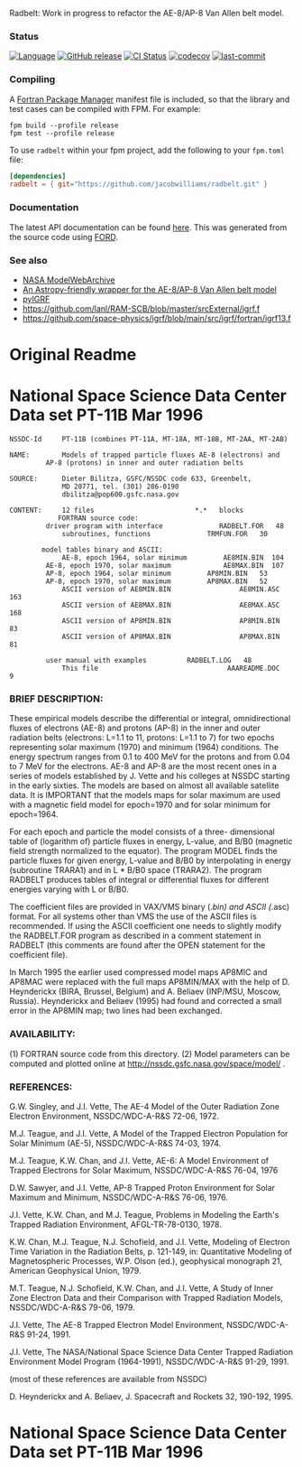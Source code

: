 Radbelt: Work in progress to refactor the AE-8/AP-8 Van Allen belt model.

### Status

[![Language](https://img.shields.io/badge/-Fortran-734f96?logo=fortran&logoColor=white)](https://github.com/topics/fortran)
[![GitHub release](https://img.shields.io/github/release/jacobwilliams/radbelt.svg)](https://github.com/jacobwilliams/radbelt/releases/latest)
[![CI Status](https://github.com/jacobwilliams/radbelt/actions/workflows/CI.yml/badge.svg)](https://github.com/jacobwilliams/radbelt/actions)
[![codecov](https://codecov.io/gh/jacobwilliams/radbelt/branch/master/graph/badge.svg)](https://codecov.io/gh/jacobwilliams/radbelt)
[![last-commit](https://img.shields.io/github/last-commit/jacobwilliams/radbelt)](https://github.com/jacobwilliams/radbelt/commits/master)

### Compiling

A [Fortran Package Manager](https://github.com/fortran-lang/fpm) manifest file is included, so that the library and test cases can be compiled with FPM. For example:

```
fpm build --profile release
fpm test --profile release
```

To use `radbelt` within your fpm project, add the following to your `fpm.toml` file:
```toml
[dependencies]
radbelt = { git="https://github.com/jacobwilliams/radbelt.git" }
```

### Documentation

The latest API documentation can be found [here](https://jacobwilliams.github.io/radbelt/). This was generated from the source code using [FORD](https://github.com/Fortran-FOSS-Programmers/ford).

### See also

* [NASA ModelWebArchive](https://git.smce.nasa.gov/ccmc-share/modelwebarchive)
* [An Astropy-friendly wrapper for the AE-8/AP-8 Van Allen belt model](https://github.com/nasa/radbelt)
* [pyIGRF](https://github.com/rilma/pyIGRF)
* https://github.com/lanl/RAM-SCB/blob/master/srcExternal/igrf.f
* https://github.com/space-physics/igrf/blob/main/src/igrf/fortran/igrf13.f



# Original Readme

National Space Science Data Center      Data set  PT-11B         Mar 1996
=========================================================================

```
NSSDC-Id     PT-11B (combines PT-11A, MT-18A, MT-18B, MT-2AA, MT-2AB)

NAME: 	     Models of trapped particle fluxes AE-8 (electrons) and
	     AP-8 (protons) in inner and outer radiation belts

SOURCE:      Dieter Bilitza, GSFC/NSSDC code 633, Greenbelt,
             MD 20771, tel. (301) 286-0190
             dbilitza@pop600.gsfc.nasa.gov

CONTENT:     12 files					      *.*   blocks
	     	FORTRAN source code:
	     driver program with interface          	RADBELT.FOR   48
             subroutines, functions 		 	 TRMFUN.FOR   30

		model tables binary and ASCII:
             AE-8, epoch 1964, solar minimum	 	 AE8MIN.BIN  104
	     AE-8, epoch 1970, solar maximum         	 AE8MAX.BIN  107
	     AP-8, epoch 1964, solar minimum  	 	 AP8MIN.BIN   53
	     AP-8, epoch 1970, solar maximum		 AP8MAX.BIN   52
             ASCII version of AE8MIN.BIN             	 AE8MIN.ASC  163
             ASCII version of AE8MAX.BIN             	 AE8MAX.ASC  168
             ASCII version of AP8MIN.BIN            	 AP8MIN.BIN   83
             ASCII version of AP8MAX.BIN            	 AP8MAX.BIN   81

	     user manual with examples  		RADBELT.LOG   48
             This file                                AAAREADME.DOC    9
```

### BRIEF DESCRIPTION:

These empirical models describe the differential or
integral, omnidirectional fluxes of electrons (AE-8) and protons
(AP-8) in the inner and outer radiation belts (electrons: L=1.1
to 11, protons: L=1.1 to 7) for two epochs representing solar
maximum (1970) and minimum (1964) conditions. The energy spectrum
ranges from 0.1 to 400 MeV for the protons and from 0.04 to 7 MeV
for the electrons. AE-8 and AP-8 are the most recent ones in a
series of models established by J. Vette and his colleges at NSSDC
starting in the early sixties. The models are based on almost all
available satellite data. It is IMPORTANT that the models maps for
solar maximum are used with a magnetic field model for epoch=1970
and for solar minimum for epoch=1964.

For each epoch and particle the model consists of a three-
dimensional table of (logarithm of) particle fluxes in energy, L-value,
and B/B0 (magnetic field strength normalized to the equator). The program
MODEL finds the particle fluxes for given energy, L-value and B/B0 by
interpolating in energy (subroutine TRARA1) and in L * B/B0 space (TRARA2).
The program RADBELT produces tables of integral or differential fluxes
for different energies varying with L or B/B0.

The coefficient files are provided in VAX/VMS binary (*.bin) and
ASCII (*.asc) format. For all systems other than VMS the use of the ASCII
files is recommended. If using the ASCII coefficient one needs to slightly
modify the RADBELT.FOR program as described in a comment statement in
RADBELT (this comments are found after the OPEN statement for the coefficient
file).

In March 1995 the earlier used compressed model maps AP8MIC and AP8MAC
were replaced with the full maps AP8MIN/MAX with the help of D. Heynderickx
(BIRA, Brussel, Belgium) and A. Beliaev (INP/MSU, Moscow, Russia). Heynderickx
and Beliaev (1995) had found and corrected a small error in the AP8MIN map;
two lines had been exchanged.

### AVAILABILITY:

(1) FORTRAN source code from this directory.
(2) Model parameters can be computed and plotted online at http://nssdc.gsfc.nasa.gov/space/model/ .

### REFERENCES:

G.W. Singley, and J.I. Vette, The AE-4 Model of the Outer Radiation
  Zone Electron Environment, NSSDC/WDC-A-R&S 72-06, 1972.

M.J. Teague, and J.I. Vette, A Model of the Trapped Electron
  Population for Solar Minimum (AE-5), NSSDC/WDC-A-R&S 74-03, 1974.

M.J. Teague, K.W. Chan, and J.I. Vette, AE-6: A Model Environment
  of Trapped Electrons for Solar Maximum, NSSDC/WDC-A-R&S 76-04, 1976

D.W. Sawyer, and J.I. Vette, AP-8 Trapped Proton Environment for
  Solar Maximum and Minimum, NSSDC/WDC-A-R&S 76-06, 1976.

J.I. Vette, K.W. Chan, and M.J. Teague, Problems in Modeling the
  Earth's Trapped Radiation Environment, AFGL-TR-78-0130, 1978.

K.W. Chan, M.J. Teague, N.J. Schofield, and J.I. Vette, Modeling of
  Electron Time Variation in the Radiation Belts, p. 121-149, in:
  Quantitative Modeling of Magnetospheric Processes, W.P. Olson
  (ed.), geophysical monograph 21, American Geophysical Union, 1979.

M.T. Teague, N.J. Schofield, K.W. Chan, and J.I. Vette, A Study of
  Inner Zone Electron Data and their Comparison with Trapped
  Radiation Models, NSSDC/WDC-A-R&S 79-06, 1979.

J.I. Vette, The AE-8 Trapped Electron Model Environment,
  NSSDC/WDC-A-R&S 91-24, 1991.

J.I. Vette, The NASA/National Space Science Data Center Trapped
  Radiation Environment Model Program (1964-1991), NSSDC/WDC-A-R&S
  91-29, 1991.

(most of these references are available from NSSDC)

D. Heynderickx and A. Beliaev, J. Spacecraft and Rockets 32, 190-192, 1995.

National Space Science Data Center      Data set  PT-11B         Mar 1996
=========================================================================
